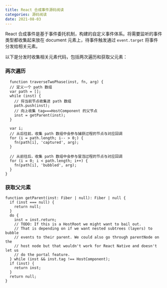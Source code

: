 ```yaml
---
title: React 合成事件源码阅读
categories: 源码阅读
date: 2021-08-03
---
```


React 合成事件是基于事件委托机制，构建的自定义事件体系。将需要监听的事件类型都收集起来放在 document 元素上，待事件触发通过 `event.target` 将事件分发给相关元素。

以下是分发时收集相关元素代码，包括两次遍历和获取父元素：

<!-- more -->

### 两次遍历

```
  function traverseTwoPhase(inst, fn, arg) {
  // 定义一个 path 数组
  var path = [];
  while (inst) {
    // 将当前节点收集进 path 数组
    path.push(inst);
    // 向上收集 tag===HostComponent 的父节点
    inst = getParent(inst);
  }

  var i;
  // 从后往前，收集 path 数组中会参与捕获过程的节点与对应回调
  for (i = path.length; i-- > 0;) {
    fn(path[i], 'captured', arg);
  }

  // 从前往后，收集 path 数组中会参与冒泡过程的节点与对应回调
  for (i = 0; i < path.length; i++) {
    fn(path[i], 'bubbled', arg);
  }
}
```

### 获取父元素

```
function getParent(inst: Fiber | null): Fiber | null {
  if (inst === null) {
    return null;
  }
  do {
    inst = inst.return;
    // TODO: If this is a HostRoot we might want to bail out.
    // That is depending on if we want nested subtrees (layers) to bubble
    // events to their parent. We could also go through parentNode on the
    // host node but that wouldn't work for React Native and doesn't let us
    // do the portal feature.
  } while (inst && inst.tag !== HostComponent);
  if (inst) {
    return inst;
  }
  return null;
}
```
